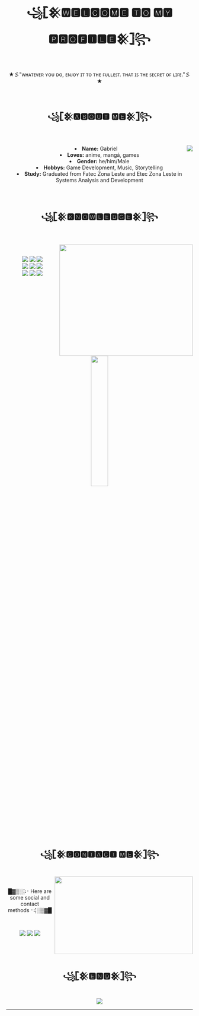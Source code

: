 <body>
  <center>
<h1 align="center">꧁𓊈𒆜🆆🅴🅻🅲🅾🅼🅴 🆃🅾 🅼🆈 🅿🆁🅾🅵🅸🅻🅴𒆜𓊉꧂</h1>
<br>
<div align="center">
  <p>★彡"ᴡʜᴀᴛᴇᴠᴇʀ ʏᴏᴜ ᴅᴏ, ᴇɴᴊᴏʏ ɪᴛ ᴛᴏ ᴛʜᴇ ꜰᴜʟʟᴇꜱᴛ. ᴛʜᴀᴛ ɪꜱ ᴛʜᴇ ꜱᴇᴄʀᴇᴛ ᴏꜰ ʟɪꜰᴇ."彡★</p>
  
</div>
    <div align="center">
      </div>
<div>
<br>
<h2 align="center">꧁𓊈𒆜🅰🅱🅾🆄🆃 🅼🅴𒆜𓊉꧂</h2>
<br>
<br>
  <div align="center">
<img src="https://64.media.tumblr.com/e1f1c97123ae217eb731500e502e0083/tumblr_n9dxcikmIU1qc9zfzo7_r1_250.gif" align="right">
  </div>
<li>
 <b>Name:</b> Gabriel</li>
<li>
<b>Loves:</b> anime, mangá, games
</li>
<li>
<b>Gender:</b> he/him/Male
</li>
<li>
<b>Hobbys:</b> Game Development, Music, Storytelling
</li>
<li>
  <b>Study:</b> Graduated from Fatec Zona Leste and Etec Zona Leste in Systems Analysis and Development
</li>
<br>
</div>
<div>
<br>
<h2 align="center">꧁𓊈𒆜🅺🅽🅾🆆🅻🅴🅳🅶🅴𒆜𓊉꧂</h2>
<br>
<p>
  <div align="center">
<img src="https://gifdb.com/images/high/umiko-ahagon-desktop-programming-eg5f8g2281ekfhde.webp" align="right" width="360px" height="300px">
  </div>
</div>
<div>
  <br>
<p align="center"><img src="https://img.shields.io/badge/PHP-777BB4?style=for-the-badge&logo=php&logoColor=white"/> <img src="https://img.shields.io/badge/html5%20-%23E34F26.svg?&style=for-the-badge&logo=html5&logoColor=white"/> <img src="https://img.shields.io/badge/css3%20-%231572B6.svg?&style=for-the-badge&logo=css3&logoColor=white"/><br>
 <img src="https://img.shields.io/badge/JavaScript-F7DF1E?style=for-the-badge&logo=javascript&logoColor=black"/> <img src="https://img.shields.io/badge/-boostrap-0D1117?style=for-the-badge&logo=bootstrap&labelColor=0D1117"/> <img src="https://img.shields.io/badge/git%20-%23F05033.svg?&style=for-the-badge&logo=git&logoColor=white"/><br> 
 <img src="https://img.shields.io/badge/MySQL-00000F?style=for-the-badge&logo=mysql&logoColor=white"> <img src="https://img.shields.io/badge/java-%23ED8B00.svg?style=for-the-badge&logo=openjdk&logoColor=white"> <img src="https://img.shields.io/badge/Vscode-007ACC?style=for-the-badge&logo=visual-studio-code&logoColor=white"><br><br>
<div  align="center" style="margin-bottom:100px">
<img width=30% align="center" src="https://github-readme-stats.vercel.app/api/top-langs/?username=aoki-code&show_icons=true&theme=nord&layout=compact" />
</div>
</p>
<br>
<h2 align="center">꧁𓊈𒆜🅲🅾🅽🆃🅰🅲🆃 🅼🅴𒆜𓊉꧂</h2>
<br>
  <div align="center">
<img src="https://i.pinimg.com/originals/a9/76/7d/a9767d35192a99c9a45b5376fff4a709.gif" align="right" width="373.5px" height="208.5px">
  </div>
<br>
<p align="center">█▓▒­░⡷⠂Here are some social and contact methods⠐⢾░▒▓█</p>
<br>
<p align="center"><a href="https://www.linkedin.com/in/gabriel-pacheco-6289ab1b5/" target="_blank"><img src="https://img.shields.io/badge/LinkedIn-0077B5?style=for-the-badge&logo=linkedin&logoColor=white"/></a> <a href="mailto:gabriel.pvergino@gmail.com" target="_blank"><img src="https://img.shields.io/badge/Gmail-333333?style=for-the-badge&logo=gmail&logoColor=red"/></a> <a href="https://www.reddit.com/u/Aoki_Aozaki" target="_blank"><img src="https://img.shields.io/badge/Reddit-000?style=for-the-badge&logo=reddit&logoColor=FF4500"/></a></p>
</div>
<br>
<br>
<div>
<h2 align="center">꧁𓊈𒆜🅴🅽🅳𒆜𓊉꧂</h2>
<br>
<div align="center">
<img src="https://i.imgur.com/jx17oHT.gif">
</div>
<hr>
</div>
</div>
    </center>
</body>
